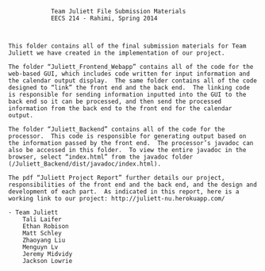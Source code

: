 			
			    Team Juliett File Submission Materials
				EECS 214 - Rahimi, Spring 2014



	This folder contains all of the final submission materials for Team Juliett we have created in the implementation of our project.  

	The folder “Juliett_Frontend_Webapp” contains all of the code for the web-based GUI, which includes code written for input information and the calendar output display.  The same folder contains all of the code designed to “link” the front end and the back end.  The linking code is responsible for sending information inputted into the GUI to the back end so it can be processed, and then send the processed information from the back end to the front end for the calendar output.

	The folder “Juliett_Backend” contains all of the code for the processor.  This code is responsible for generating output based on the information passed by the front end.  The processor’s javadoc can also be accessed in this folder.  To view the entire javadoc in the browser, select “index.html” from the javadoc folder (/Juliett_Backend/dist/javadoc/index.html).

	The pdf “Juliett Project Report” further details our project, responsibilities of the front end and the back end, and the design and development of each part.  As indicated in this report, here is a working link to our project: http://juliett-nu.herokuapp.com/

	- Team Juliett
		Tali Laifer
		Ethan Robison
		Matt Schley
		Zhaoyang Liu
		Menguyn Lv
		Jeremy Midvidy
		Jackson Lowrie
